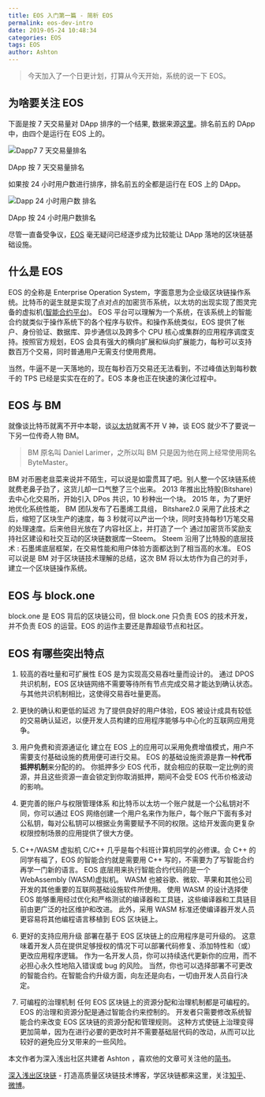 ```yaml
---
title: EOS 入门第一篇 - 简析 EOS
permalink: eos-dev-intro
date: 2019-05-24 10:48:34
categories: EOS
tags: EOS
author: Ashton
---
```


> 今天加入了一个日更计划，打算从今天开始，系统的说一下 EOS。

<!-- more -->

## 为啥要关注 EOS

下面是按 7 天交易量对 DApp 排序的一个结果, 数据来源[这里](https://www.stateofthedapps.com/rankings?sort=usd_value_7d&order=desc)。排名前五的 DApp 中，由四个是运行在 EOS 上的。

![Dapp7  7 天交易量排名](https://img.learnblockchain.cn/2019/05/Dapp7paiming.png)
<p class="image-caption">DApp 按 7 天交易量排名</p>

如果按 24 小时用户数进行排序，排名前五的全都是运行在 EOS 上的 DApp。

![Dapp 24 小时用户数 排名](https://img.learnblockchain.cn/2019/05/Dapp24paiming.png)
<p class="image-caption">DApp 按 24 小时用户数排名</p>

尽管一直备受争议，[EOS](https://wiki.learnblockchain.cn/eos/readme.html) 毫无疑问已经逐步成为比较能让 DApp 落地的区块链基础设施。


## 什么是 EOS

EOS 的全称是 Enterprise Operation System，字面意思为企业级区块链操作系统。比特币的诞生就是实现了点对点的加密货币系统，以太坊的出现实现了图灵完备的虚拟机([智能合约平台](https://learnblockchain.cn/2018/01/04/understanding-smart-contracts/))。 EOS 平台可以理解为一个系统，在该系统上的智能合约就类似于操作系统下的各个程序与软件。和操作系统类似，EOS 提供了帐户、身份验证、数据库、异步通信以及跨多个 CPU 核心或集群的应用程序调度支持。按照官方规划，EOS 会具有强大的横向扩展和纵向扩展能力，每秒可以支持数百万个交易，同时普通用户无需支付使用费用。

当然，牛逼不是一天落地的，现在每秒百万交易还无法看到，不过峰值达到每秒数千的 TPS 已经是实实在在的了。EOS 本身也正在快速的演化过程中。


## EOS 与 BM

就像谈比特币就离不开中本聪，谈[以太坊](https://learnblockchain.cn/2017/11/20/whatiseth/)就离不开 V 神，谈 EOS 就少不了要说一下另一位传奇人物 BM。

> BM 原名叫 Daniel Larimer，之所以叫 BM 只是因为他在网上经常使用网名 ByteMaster。

BM 对币圈老韭菜来说并不陌生，可以说是如雷贯耳了吧。别人整一个区块链系统就费老鼻子劲了，这货儿却一口气整了三个出来。
2013 年推出比特股(Bitshare) 去中心化交易所，开始引入 DPos 共识，10 秒种出一个块。
2015 年，为了更好地优化系统性能， BM 团队发布了石墨烯工具组， Bitshare2.0 采用了此技术之后，缩短了区块生产的速度，每 3 秒就可以产出一个块，同时支持每秒1万笔交易的处理速度。后来他目光放在了内容社区上，并打造了一个 通过加密货币奖励支持社区建设和社交互动的区块链数据库一Steem。 Steem 沿用了比特股的底层技术 : 石墨烯底层框架，在交易性能和用户体验方面都达到了相当高的水准。 EOS 可以说是 BM 对于区块链技术理解的总结，这次 BM 将以太坊作为自己的对手，建立一个区块链操作系统。

## EOS 与 block.one

block.one 是 EOS 背后的区块链公司，但 block.one 只负责 EOS 的技术开发，并不负责 EOS 的运营。EOS 的运作主要还是靠超级节点和社区。

## EOS 有哪些突出特点

1. 较高的吞吐量和可扩展性
EOS 是为实现高交易吞吐量而设计的。 通过 DPOS 共识机制，EOS 区块链网络不需要等待所有节点完成交易才能达到确认状态。 与其他共识机制相比，这使得交易吞吐量更高。

1. 更快的确认和更低的延迟
为了提供良好的用户体验，EOS 被设计成具有较低的交易确认延迟，以便开发人员构建的应用程序能够与中心化的互联网应用竞争。

1. 用户免费和资源通证化
建立在 EOS 上的应用可以采用免费增值模式，用户不需要支付基础设施的费用便可进行交易。  EOS 的基础设施资源是靠一种**代币抵押机制**来分配的的。 你抵押多少 EOS 代币，就会相应的获取一定比例的资源，并且这些资源一直会锁定到你取消抵押，期间不会受 EOS 代币价格波动的影响。

1. 更完善的账户与权限管理体系
和比特币以太坊一个账户就是一个公私钥对不同，你可以通过 EOS 网络创建一个用户名来作为账户，每个账户下面有多对公私钥，每对公私钥可以根据业务需要赋予不同的权限。这给开发面向更复杂权限控制场景的应用提供了很大方便。

1. C++/WASM 虚拟机
C/C++ 几乎是每个科班计算机同学的必修课。会 C++ 的同学有福了，EOS 的智能合约就是需要用 C++ 写的，不需要为了写智能合约再学一门新的语言。
EOS 底层用来执行智能合约代码的是一个 WebAssembly (WASM)虚拟机。 WASM 也被谷歌、微软、苹果和其他公司开发的其他重要的互联网基础设施软件所使用。 使用 WASM 的设计选择使 EOS 能够重用经过优化和严格测试的编译器和工具链，这些编译器和工具链目前由更广泛的社区维护和改进。 此外，采用 WASM 标准还使编译器开发人员更容易将其他编程语言移植到 EOS 区块链上。

1. 更好的支持应用升级
部署在基于 EOS 区块链上的应用程序是可升级的。 这意味着开发人员在提供足够授权的情况下可以部署代码修复、添加特性和（或）更改应用程序逻辑。 作为一名开发人员，你可以持续迭代更新你的应用，而不必担心永久性地陷入错误或 bug 的风险。 当然，你也可以选择部署不可更改的智能合约。在智能合约升级方面，向左还是向右，一切由开发人员自行决定。

1. 可编程的治理机制
任何 EOS 区块链上的资源分配和治理机制都是可编程的。 EOS 的治理和资源分配是通过智能合约来控制的。 开发者只需要修改系统智能合约来改变 EOS 区块链的资源分配和管理规则。 这种方式使链上治理变得更加简单，因为在进行必要的更改时并不需要基础层代码的改动，从而可以比较好的避免应分叉带来的一些风险。


本文作者为深入浅出社区共建者 Ashton ，喜欢他的文章可关注他的[简书](https://www.jianshu.com/u/922115b98e3f)。

[深入浅出区块链](https://learnblockchain.cn/) - 打造高质量区块链技术博客，学区块链都来这里，关注[知乎](https://www.zhihu.com/people/xiong-li-bing/activities)、[微博](https://weibo.com/517623789)。








